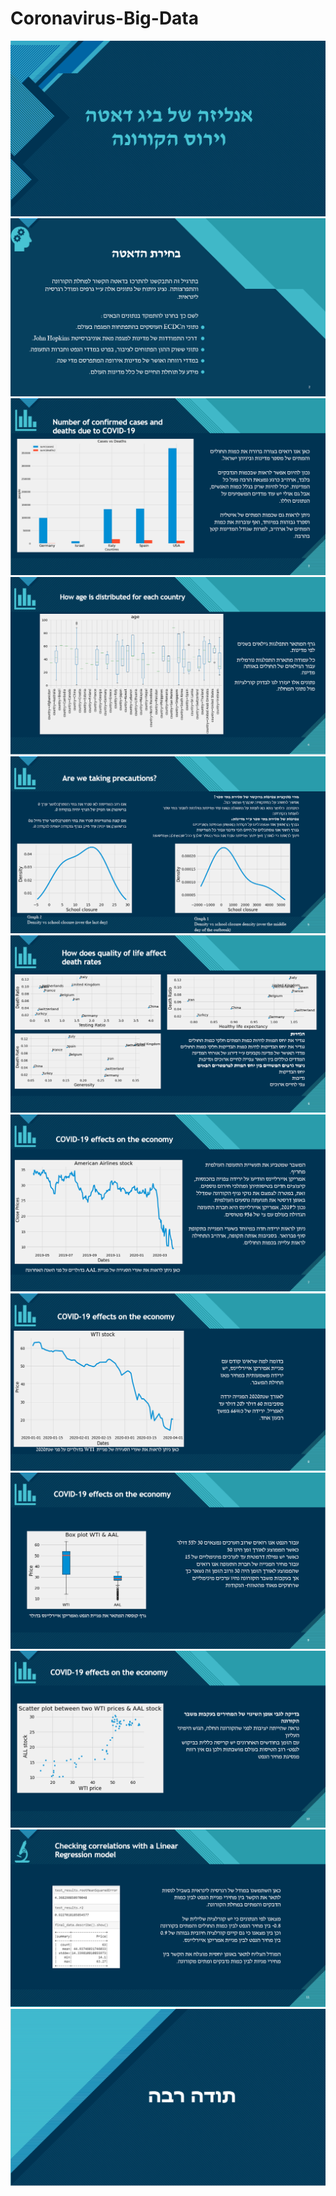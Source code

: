 # Coronavirus-Big-Data
<img src="https://github.com/shayei/Coronavirus-Big-Data/blob/master/IMG/1.png">

<img src="https://github.com/shayei/Coronavirus-Big-Data/blob/master/IMG/2.png">

<img src="https://github.com/shayei/Coronavirus-Big-Data/blob/master/IMG/3.png">

<img src="https://github.com/shayei/Coronavirus-Big-Data/blob/master/IMG/4.png">

<img src="https://github.com/shayei/Coronavirus-Big-Data/blob/master/IMG/5.png">

<img src="https://github.com/shayei/Coronavirus-Big-Data/blob/master/IMG/6.png">

<img src="https://github.com/shayei/Coronavirus-Big-Data/blob/master/IMG/7.png">

<img src="https://github.com/shayei/Coronavirus-Big-Data/blob/master/IMG/8.png">

<img src="https://github.com/shayei/Coronavirus-Big-Data/blob/master/IMG/9.png">

<img src="https://github.com/shayei/Coronavirus-Big-Data/blob/master/IMG/10.png">

<img src="https://github.com/shayei/Coronavirus-Big-Data/blob/master/IMG/11.png">

<img src="https://github.com/shayei/Coronavirus-Big-Data/blob/master/IMG/12.png">
